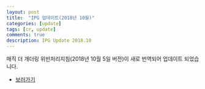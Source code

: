 ```yaml
---
layout: post
title:  "IPG 업데이트(2018년 10월)"
categories: [update]
tags: [cr, update]
comments: true
description: IPG Update 2018.10
---
```

매직 더 개더링 위반처리지침(2018년 10월 5일 버전)이 새로 번역되어 업데이트 되었습니다.

 * [보러가기](/ipg)
